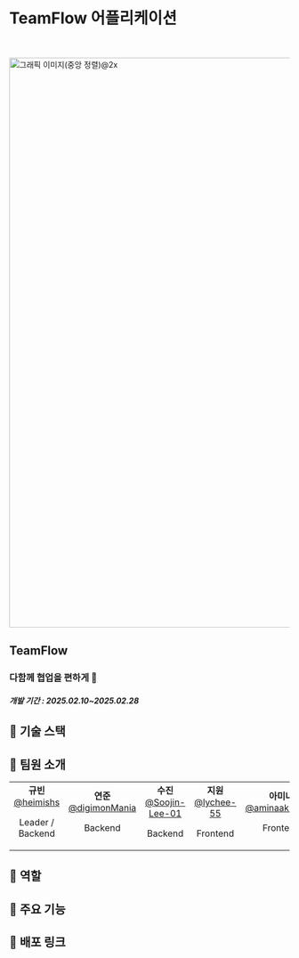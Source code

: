 # TeamFlow 어플리케이션 

<br><br>
<img width="1024" alt="그래픽 이미지(중앙 정렬)@2x" src="~~~추가예정" />

## TeamFlow
### 다함께 협업을 편하게 👭

##### 개발 기간 : 2025.02.10~2025.02.28

## 🧁 기술 스택

## 🍦 팀원 소개
<table>
  <tr>
    <td align="center">
      <strong>규빈</strong><br>
<a href="https://github.com/heimishs">@heimishs</a>
     <p>Leader / Backend</p>
    </td>
    <td align="center">
      <strong>연준</strong><br>
<a href="https://github.com/digimonMania">@digimonMania</a>
     <p>Backend</p>
    </td>
    <td align="center">
      <strong>수진</strong><br>
<a href="https://github.com/Soojin-Lee-01">@Soojin-Lee-01</a>
     <p>Backend</p>
    </td>
   <td align="center">
      <strong>지원</strong><br>
     <a href="https://github.com/lychee-55">@lychee-55</a>
     <p>Frontend</p>
    </td>
     <td align="center">
      <strong>아미나</strong><br>
<a href="https://github.com/aminaakh1680">@aminaakh1680</a>
     <p>Frontend</p>
    </td>
  </tr>
</table>

## 🧁 역할

## 🧁 주요 기능

## 🧁 배포 링크





